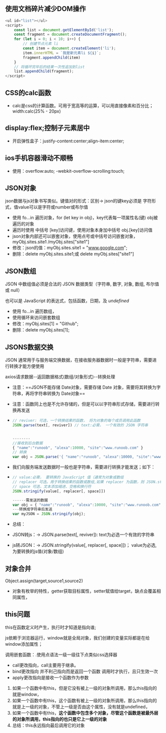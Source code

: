 ## 使用文档碎片减少DOM操作

```js
<ul id="list"></ul>
<script>
    const list = document.getElementById('list');
    const fragment = document.createDocumentFragment();
    for (let i = 0; i < 10; i++) {
        // 创建节点元素 li
        const item = document.createElement('li');
        item.innerHTML = `我是新元素li ${i}`;
        fragment.appendChild(item)
    }
    // 将循环完毕后的结果一次性追加到list
    list.appendChild(fragment);
</script>
```



## CSS的calc函数

- calc是css的计算函数。可用于宽高等的运算，可以用直接像素和百分比；width:calc(25% - 20px)



## display:flex;控制子元素居中

- 开启弹性盒子：justify-content:center;align-item:center;



## ios手机容器滑动不顺畅

- 使用：overflow:auto; -webkit-overflow-scrolling:touch;



## JSON对象

json数据与js对象书写类似。键值对的形式：区别-> json的键key必须是 字符形式，值value可以是字符或number或布尔值

- 使用 fo...in 遍历对象，for (let key in obj)，key代表每一项属性名(键) obj被遍历的对象
- 遍历时使用 中括号 [key]访问键，使用对象本身加中括号 obj.[key]访问值
- json对象内部还可以嵌套对象，使用点号或中括号访问嵌套对象，myObj.sites.site1 /myObj.sites["site1"]
- 修改：json的值：myObj.sites.site1 = "www.google.com";
- 删除：delete myObj.sites.site1;或 delete myObj.sites["site1"]



## JSON数组

JSON 中数组值必须是合法的 JSON 数据类型（字符串, 数字, 对象, 数组, 布尔值或 null）

也可以是 JavaScript 的表达式，包括函数，日期，及 *undefined*

- 使用 fo...in 遍历数组，
- 使用循环来访问嵌套数组
- 修改：myObj.sites[1] = "Github";
- 删除：delete myObj.sites[1];



## JSONS数据交换

JSON 通常用于与服务端交换数据，在接收服务器数据时一般是字符串，需要进行转换才能方便使用

axios请求数据--返回数据格式(数组/对象形式)--转换处理

- 注意：==JSON不能存储 Date对象，需要存储 Date 对象，需要将其转换为字符串，再将字符串转换为 Date对象==
- 注意：函数同上也是不允许存储的，但是可以以字符串形式存储，需要进行转换再发送

- ```js
  // reviver: 可选，一个转换结果的函数， 将为对象的每个成员调用此函数
  JSON.parse(text[, reviver]) // text:必需， 一个有效的 JSON 字符串
  
  
  --------
  //接收到后台数据
  { "name":"runoob", "alexa":10000, "site":"www.runoob.com" }
  // 转换
  var obj = JSON.parse('{ "name":"runoob", "alexa":10000, "site":"www.runoob.com" }');
  ```

- 我们向服务端发送数据时一般也是字符串，需要进行转换才能发送；如下：

- ```js
  // value:必需， 要转换的 JavaScript 值（通常为对象或数组
  // replacer 可选。用于转换结果的函数或数组,如果 replacer 为函数，则 JSON.stringify 将调用该函数，并传入每个成员的键和值。使用返回值而不是原始值
  // space 可选，文本添加缩进、空格和换行符
  JSON.stringify(value[, replacer[, space]])
  
  ------需发送的数据
  var obj = { "name":"runoob", "alexa":10000, "site":"www.runoob.com"};
  ---转换成字符串后发送
  var myJSON = JSON.stringify(obj);
  ```

- 总结：

- JSON转js：-> JSON.parse(text[, reviver]): text为必选一个有效的字符串

- js转JSON：-> JSON.stringify(value[, replacer[, space]])； value为必选,为要转换的js值(对象/数组)



## 对象合并

Object.assign(target,source1,source2)

- 对象有枚举的特性，getter获取目标属性，setter赋值给target，缺点会覆盖相同属性，





## this问题

this在函数定义时产生，执行时才知道是指向谁;

js依赖于浏览器运行，window就是全局对象，我们创建的变量实际都是在给window添加属性；

调用嵌套函数：.使用点语法一级一级往下点类似css选择器

- call更改指向，call主要用于继承。
- bind更改指向 并不利己指向而是返回一个函数 调用时才执行，且只生效一次
- apply更改指向是接收一个函数作为参数

1. 如果一个函数中有this，但是它没有被上一级的对象所调用，那么this指向的就是window，
2. 如果一个函数中有this，这个函数有被上一级的对象所调用，那么this指向的就是上一级的对象，不管上一级是否由这个属性，没有就是undefined，
3. 如果一个函数中有this，**这个函数中包含多个对象，尽管这个函数是被最外层的对象所调用，this指向的也只是它上一级的对象**
4. 总结：this永远指向最后调用它的对象

























